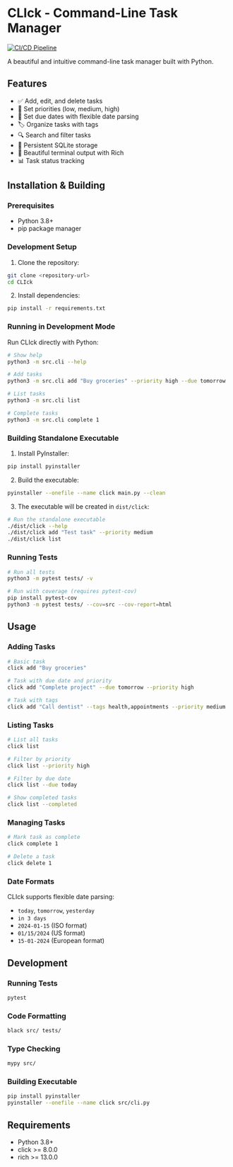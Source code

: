 # CLIck - Command-Line Task Manager

[![CI/CD Pipeline](https://github.com/arsovskidev/CLIck/actions/workflows/ci.yml/badge.svg)](https://github.com/arsovskidev/CLIck/actions/workflows/ci.yml)

A beautiful and intuitive command-line task manager built with Python.

## Features

- ✅ Add, edit, and delete tasks
- 🎯 Set priorities (low, medium, high)
- 📅 Set due dates with flexible date parsing
- 🏷️ Organize tasks with tags
- 🔍 Search and filter tasks
- 💾 Persistent SQLite storage
- 🌈 Beautiful terminal output with Rich
- 📊 Task status tracking

## Installation & Building

### Prerequisites
- Python 3.8+
- pip package manager

### Development Setup

1. Clone the repository:
```bash
git clone <repository-url>
cd CLIck
```

2. Install dependencies:
```bash
pip install -r requirements.txt
```

### Running in Development Mode

Run CLIck directly with Python:
```bash
# Show help
python3 -m src.cli --help

# Add tasks
python3 -m src.cli add "Buy groceries" --priority high --due tomorrow

# List tasks
python3 -m src.cli list

# Complete tasks
python3 -m src.cli complete 1
```

### Building Standalone Executable

1. Install PyInstaller:
```bash
pip install pyinstaller
```

2. Build the executable:
```bash
pyinstaller --onefile --name click main.py --clean
```

3. The executable will be created in `dist/click`:
```bash
# Run the standalone executable
./dist/click --help
./dist/click add "Test task" --priority medium
./dist/click list
```

### Running Tests

```bash
# Run all tests
python3 -m pytest tests/ -v

# Run with coverage (requires pytest-cov)
pip install pytest-cov
python3 -m pytest tests/ --cov=src --cov-report=html
```

## Usage

### Adding Tasks

```bash
# Basic task
click add "Buy groceries"

# Task with due date and priority
click add "Complete project" --due tomorrow --priority high

# Task with tags
click add "Call dentist" --tags health,appointments --priority medium
```

### Listing Tasks

```bash
# List all tasks
click list

# Filter by priority
click list --priority high

# Filter by due date
click list --due today

# Show completed tasks
click list --completed
```

### Managing Tasks

```bash
# Mark task as complete
click complete 1

# Delete a task
click delete 1
```

### Date Formats

CLIck supports flexible date parsing:
- `today`, `tomorrow`, `yesterday`
- `in 3 days`
- `2024-01-15` (ISO format)
- `01/15/2024` (US format)
- `15-01-2024` (European format)

## Development

### Running Tests

```bash
pytest
```

### Code Formatting

```bash
black src/ tests/
```

### Type Checking

```bash
mypy src/
```

### Building Executable

```bash
pip install pyinstaller
pyinstaller --onefile --name click src/cli.py
```

## Requirements

- Python 3.8+
- click >= 8.0.0
- rich >= 13.0.0

